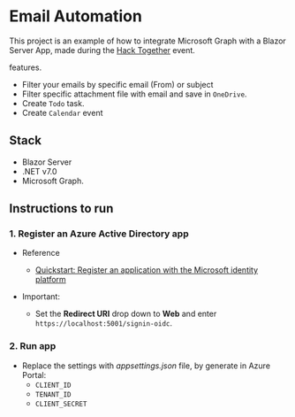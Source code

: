 # Email Automation

This project is an example of how to integrate Microsoft Graph with a Blazor Server App, made during the [Hack Together](https://devblogs.microsoft.com/microsoft365dev/join-us-for-hack-together-microsoft-graph-and-net/) event.

features.

* Filter your emails by specific email (From) or subject
* Filter specific attachment file with email and save in `OneDrive`.
* Create `Todo` task.
* Create `Calendar` event

## Stack

* Blazor Server
* .NET v7.0
* Microsoft Graph.

## Instructions to run

### 1. Register an Azure Active Directory app

  * Reference 
    * [Quickstart: Register an application with the Microsoft identity platform](https://learn.microsoft.com/azure/active-directory/develop/quickstart-register-app)

  * Important:
    * Set the **Redirect URI** drop down to **Web** and enter `https://localhost:5001/signin-oidc`.

### 2. Run app

  * Replace the settings with *appsettings.json* file, by generate in Azure Portal:
    * `CLIENT_ID`
    * `TENANT_ID`
    * `CLIENT_SECRET`